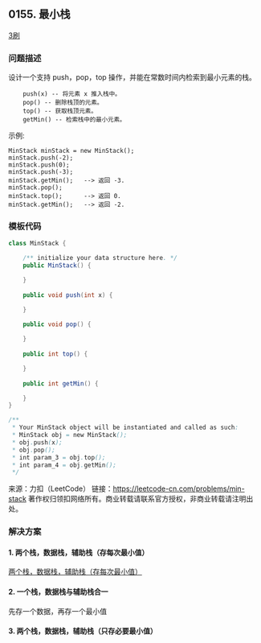 <script src="https://cdn.bootcss.com/mathjax/2.7.7/MathJax.js?config=TeX-AMS-MML_HTMLorMML"></script>

## 0155. 最小栈

[3刷](qu0155/solu/MinStack.java)

### 问题描述

设计一个支持 push，pop，top 操作，并能在常数时间内检索到最小元素的栈。

```
    push(x) -- 将元素 x 推入栈中。
    pop() -- 删除栈顶的元素。
    top() -- 获取栈顶元素。
    getMin() -- 检索栈中的最小元素。
```

示例:

```
MinStack minStack = new MinStack();
minStack.push(-2);
minStack.push(0);
minStack.push(-3);
minStack.getMin();   --> 返回 -3.
minStack.pop();
minStack.top();      --> 返回 0.
minStack.getMin();   --> 返回 -2.
```

### 模板代码

``` java
class MinStack {

    /** initialize your data structure here. */
    public MinStack() {

    }
    
    public void push(int x) {

    }
    
    public void pop() {

    }
    
    public int top() {

    }
    
    public int getMin() {

    }
}

/**
 * Your MinStack object will be instantiated and called as such:
 * MinStack obj = new MinStack();
 * obj.push(x);
 * obj.pop();
 * int param_3 = obj.top();
 * int param_4 = obj.getMin();
 */
```
来源：力扣（LeetCode）
链接：https://leetcode-cn.com/problems/min-stack
著作权归领扣网络所有。商业转载请联系官方授权，非商业转载请注明出处。


### 解决方案

#### 1. 两个栈，数据栈，辅助栈（存每次最小值）

[两个栈，数据栈，辅助栈（存每次最小值）](qu0155/solu1/MinStack.java)

#### 2. 一个栈，数据栈与辅助栈合一

先存一个数据，再存一个最小值

#### 3. 两个栈，数据栈，辅助栈（只存必要最小值）
